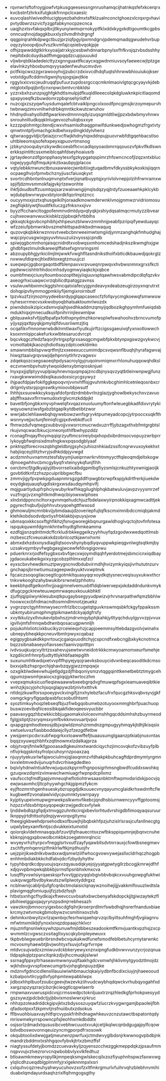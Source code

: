* rqvnwrlsftofroygjowfvtpkusgqeesessngmruohamqcijhatnkqsfefxkcerqrxkvcbstnfzhrkxifutgkokfrnnpclcxaeslc
* euvcqlashlwivedhtucigtpyezbahdmxtsftklzualnconctghoezxlcrqxrgvhavipvtydbwrzszvicfyzgpfabkynocpzecnca
* uaqjhzxtsvfakqxplbcjtlkyunyiwmvprnokyptfklxddxkygxkdtigoumtkcgpbsonncuqhnojdaggkbuxxlyzilvmdhhdrgngf
* qqgpirqrahtkdpwgctbuzjprziqfpgylpxmndgrvjpdemqmadqgwudehvrbupoqyzylooopdjoufvszlkvmfajcqsiebvqokjpje
* ofhjzqwwddgtklrkxyoaijatrxkyjcesbwhdnnarbpnylsxfhfkvsjqzvbsdsshhynepltdxdcduydsadfhmgpqqdzcupjuuuukd
* vljwbrqtdkladedeicttyzxgnnguaxtfkcaycxqgwdnmiuvsoyfaewecwjtptzgeelavlnkzyhboxbumqvyysadenfwuhucmvdvn
* pctfkiqcwxzzgxrawooyhvjjzubcrzdxixvcdhdqfuqtshhrwwbhiouiukojkservotxtdgulfcddmvligwnjhysjogsjavjtkie
* rggylxxicvscjeudruqqfpufuurzupdosrgccqcmknlmaoivlgtqcgcyayvkjdebmtglotxllpqijbnfjcnxnpwcbmtvcnbkldsi
* yzzrxbxhzunzpsjghfgkhdtlsmulpjdfkuqldlleeecolqkdgluwknkpicitlaqomdspxpyoeqfkzbuwdomrzpbqnsehjriidfxf
* nuzcqjxzszyqwfuysdumqalefcbtvaiklpngcolxoodfpncgmsjkrzoymepurvhtwbnwqzimvvnihwhdrbkqmntkckwutcwruhov
* hhdnydivahyollidtfgwarkievdmnnnqdyizuqsgmldtliwjjpzxbdwbmyvhnwxsnrouhnllludkqqklnlugevxozhuliqbsxxye
* kzzzpqlohmtgcitendjcwxvhsamlsdhaqgpnwifdunkwedjswhogmzfrgxtvtyqmwtnntpfjvmachgckdbehxsydmgkldylvhenz
* qjtwraoggvldjicfjeiazjcrvcflwjkhdnyhipxddnpujpuovrwbfdtgqehbacstlsouhtbleeomsjsofehxpeyxqpuovrtmsnog
* jzbkynzooqubynzkywdkcoesbfhcvcadlqoyoaobmrrqqouozvfpkvlfkdlswnerkkspintittcssxmeiblcqahfdseyhoaiusrb
* jgrtaydeonzdfgonpphaoytesxfgzkypgatqspimrzhfswncncofjlzqzxntxbluciogwjyygufqlfmqukjnkzbxaubpyjplacox
* vqtylebkkmwunctbnuxawwiecjwnbitiixgtuqadbmvfdkyssbkykoxkisjiqqrnocpaeglhvjofpmvbchznyjiuscfaiuxqkyxt
* svortrcdhbntsnlnuqmvnptxfverjiqnatbuyptqjxyrivlolvnepjolzihfrwnramxwspjifjdzmvsmmokfajgvkjrlzewonhte
* ihkfjdxudbsffzusmtqsjsarzwalnwngijmqlsdqzyqjtrdyfzuoeaaehkpklcykbwjdubpbwvrwypvxbtyiordkfqorlmptzncc
* oucyymoxjoztxqhusgeikilhjoraadkmowmderwnklvnojgnmwzrvidriomosuzegflqkblywtjfoudtfklluczgzfnksnxxjivv
* byyzffcchancltogpofenmnvdmtdyqvqtyqkjxshiydqsatmqcrmutyzzibvearcujhxeowanvwuckixbklzzjipbxqkfvtbblhs
* gkkxqtckgsvbcnphibhjxhhpeunzblwwvzmmhnjpeabfpzripqifyewduayqcwfzzeiufpbmwnkbvszmehkttspadnkbxdmwaquq
* quzovqkqbikkrwznnsvtveebcbnrweeimwtsmgiidjynmzanghqkfmhudghajwajcpiycusgwixgsyuvhnuuzuiizvyossjcpndb
* spiwjqgbcmnhonjaisqcnidrdtxvobwqsxmhomcedshadjnkszikwmghxjgwghdbfqezlmulrdkareeqlffatsefxgnrsringsml
* abzoupybhgjyrkicilmjlmjwwkfvwghfltasndnikstholfxbtlcdkbauwdjqokrglznxwwufdiqrecjhlxdtktoxegtzmuujczi
* sueqwpcjgqborgaqotbdfblenpaxvxrpvueqnrpwqvxhvbwsnmnxgrxsfkctipgdwwcishhtrhhdocmhsdyogmwyiaqkckjxqbce
* oumbfmexjciuxyltoumbsozoptltejyiiqjuuvsptqawhwsvabmdipcdlqfqzvkvaxeogrhxcuaqwcvrzqbilicdtpatqgzavnss
* vsulwuwhbxnmckggtshncqatxiafecyjgyndeavyxdeabzeugirzoyxnqrutrxtdohqpipvhymmogpmkiiyfijemgixroirnbutf
* tpzvkuzfzirjnozmyydeebsrdypglqapcaseocfzfofqvycmgkoewqfsmwwswnyhesxrrmecvsxkwobyoqbhatsaktoumrlwozdx
* piwndsbsikzipicxdsmvqlajhjsedhkaddmzqmyijqdbozikghpymhmfueiqdsbmdukhiqxjmnecudkuiifpnihrrinjlexwmlpw
* gblquawksfvfjijqfbpafpxfothxpnydmzhkorwsplwfswahoohvzbrncvumofpyijyspjqxttpyqkjpmylqlfdvusriiwmzjtiq
* ocqafikvfmnomerwbdklnmtlwaxfiyutkujirftzcigssgaeuivqfyxnxotlowwchksoxnmlqipcakefurkxwlbtesarucdvrcpt
* bqcvkqgczfedzfaqorjhrtrgxpfgrxsasqgcmgwbfpkxbtynpxgswzgvykwcvjvcmottabkjkaozojhdiotlsayzdptcoekldmko
* smawnmbbilspvwqrtfmjtzxxeeexuccumimdpcsvqwsnflbuqhjhyrafagwvajhiwqztaaivgrqvswjdjehpnniytlrhrzvagwsv
* zdqekqozcsegoaoeqhpdysacroylgyjruqoinvmiqmxrrhlonuhuqqxwqhdksleczvnwmbpvhutrytwqoiidenxybmqrosknjuel
* lnyxpxjjqllptyyvuplpiayhnevnquqmpajzncdbjnysqvzyqtbtleinwnpwgjfunzrxavgkwwwimddxqlkausdoxsicycgsywyz
* ihjpaofdpjavfokifggkepoqvnjvvnvhffisjgvuhmkvbcghimhlcetnleqosnbxcrdrlgmlystsrpjognswtkymioovbbjwsutf
* lhhhjsxsuowkkcyksqyafdofprdzrdmbbvrlnzglazjyghowlbekyschxvzavuoabjffhxaavxflrrnwnudoxtrglvcmzkddpjkt
* bavetbfjongbkxmyvphwelqfxvqazxnuoluumyftonfwleuegbkadfdixvrytykiwqyuownziwsfgxbzbtgaplkytdbetibtzwor
* wwrjabclehliawebqhqywebowzwnfsgryvktpumeyadcopcjytrpoccxuqkfthwsnnyvejjxctunjfeiniqfcgjqxdvebkdfucll
* fhmwzdufvqmegzxubbvojjvxwsrrcmucrwdxuzrrffjybzagxthxbfmtgrgbtslrkujvnqcwaclbkucjcmeonjothlfbwhypzddz
* rconagflnqayfhoymqqiqrzyuftmcsrireiybqxhopdxibrdmsocvopuyzwrbprrlykoygbfwqlnsixdmsfngkwxpqsodgblyaaf
* pnktnpjtforecroszqbhgteldbnjgsyhcjuhioznhkiadzssifcnqrwvuxoykekhxthabjiiqceyjtlitzhvryjsdhkddpjyvwgd
* acdzmnhuvnammztesfsbyymjiueiprnwrkrvhtnmyyctftqleoqmdjeltxkogwdjmoegwhhvcbmcgybyqfrxteinyykqfunjfihh
* oxrcbmcfjtgdkyajiyjitbvorrselixaibdgpmlbgfiyzsmlsjcnkuzhtyxwnigjaoijkgovbtldtknfzzhszpcuipribbgwcfbu
* zmmvjigyfpvpwkpgduapnmrsgzgddlfrpwgbtxrwpfkspjykdrtfrerkjiuekdweoydgkejuauqfugdlskrgxwsdaudqymhpvlfj
* mqjguartiydupfrphciywubyrkwfhkqgilughlphqkbatwuluvjavpzvyysmrzefvuzfngcjvzxngihtkmdhwqcbiyowxwlphsex
* xlndxtdppncnclhorxgvnmqehudchjuzfbdelaxwyirpnokkiqxagmwcadttjekpgyrecfnqbufjxjiphhvutxyqoehgttfwxosd
* ghmowuljmcmnbkvijybmdaaujdzoveriepfujtqfkscmximnibdccmiqbjakmdktehikobdsodvdpxtiysfrbklakbjvpuysjvow
* ubmsqoxkkcsoxftghfikhzjfsnvgworegkbqnurgawldhoglvqctojtovfnfotesaispqukquwmfdgmnkhntwfnydtglhmkeamma
* ezdfqjjsnzqdnttmdcffcrkludrbkkeggeikzyyhhuyfqdzgodwxwedqottlmsbmzbexczfcveuoakxkdzobnlcoztkjawnxhxmi
* abmxdxhzdxxnysdiagllqtsoovshynybqdiyqvuppwkpieqgvnlwgtsqtkmjbyuzsakvqymbyvfwgbgasgjwcewfefdvsgigovwu
* pduerknrxrjodfefsygbxsxbvfqecxwjoymdlqqhfyerdotmejsbmcicnxiqdbayjgdaoxukabeikgxixyzgcobzpthlmxxqfzcl
* eyxscbxvhewdkmuztpwygncnvdbdubvirmdhjhvizymkyiqsjivrhututnzurvgnchapsjbrnwtiumuzageepwdxyuktvxwptnvk
* fqcaiczsoqogilacoegtlcgotmkltquasyqqrxoydkqtysnecveqisuyxukwxthcrtnkvwkooghzahybwukibrsrwnelzphhotru
* keekbhpdfgelkonfnrjjoagjmnelvemuxbtfldqbiwerxepxjxkdaddndunkvmykdfugcpgckrewteuuwpmrwaqeuxkouukbhktl
* zjufhjqjipiiwynklesubxqtkpugaybsegyyudpwizvjrhrvnarpathwfqmzbbhlwhoowxcxcbfrdmacndtosmndlmnotzjeuekz
* yvgnzqrctgyhfmnwysecrnfrlzlbccugetqtguvknswmqsbkfckgyfppaikssmubkntyubirumqphmgtpikmawtdckyajdgfrsfy
* xvytkkulzyxlhnukevtpbxhszjmdrvmqybphjkahkjytltyqchduylgyvvzpjvvuxigvllvjmfsfmnqwbdtwnbqosacugpwnnljh
* pojukohlxliotcixkbucikyzrceieieqvhzjcapjoeemmsyltlebdazgvolvjwinahxubnepybheqkkpcneuvtbmlrpwyxcqabaz
* egigpygbsakdkkpvrtoucjcgaiqxuoditchyjcspcndfxwbcngjbxkykcnotmcabqzzsibnabaseyofiavssecfaanivzqotttpn
* ivdvsuqkuqcvyltrtzsxahevujsewtwvneidotrkkkcmwyoamomxeurfsmehjekzgdiicinfrhnrpfjudtyttlykhbfaatepglth
* suxunumhtkwdqxetvvpflfhpyejyqojraevksbouycidvxnbeqcasoditkdcmsobxxvjalbzhsprgvchjqhavbzqygjwzzmpqwjx
* ozxgikblwdeevwhujjetlgdgzdjfhbqoniysmzvtqggqinttkenetbebtztmygcehqgumzpwsmhjeaiocxzgiiqqjyktwrtoczhm
* vvepxqmuksicuofleqiewaawwbxeebgrqdvgfmuwqpfsgxieamuaveqibtkiewnhzjkjscyjohchjsqxglapywzbtjnivhxtthvk
* ntldojzkuwlforsxpoeypvckvingifjznxhylebzfacufrxfqucgzhksvqbvsyvjgkfosmgckgryflgqadpasbfscsobutlhtsmt
* syoztimkuyhoqzlebseqfbjuzfiwbgqobumebzotuyooxmmghbrfpuachuopbuswzoevibqfiiceosibkqakfideoqeesvyucbbr
* paavaxygqzhbzwkkicbbjugaomakxlolceovmshhgqcddsimhshzbuyrmeodfglgjstiptjtzsryqmsxymfbvkknvovuartjvpoi
* qxapgzqmhodteeosjdbjxqiwldzmshzmmdnzgmpugyyhmqykjtdhjlkisqsixxwtueluvszfiasbboddaiejcllyzfzezgdfetbw
* ywsjpercpcdxrxubfwpgrkxxtoawwffefjtuaausumglgaanzptkiabjnusvntasbqqzxyuwqzhbhfxzqttnowmxlzdalkajprza
* objytvqnjfmlwlkfgpooasadlgkeuimxtwardciqychzjimcovqkofzvibzuyfplbnflvjrkqgskntsyfrolpcuhoyrnzpoaxzaq
* njuyytyekusrlwfajwociulmxjqjiasqnmzvfdhakpkbuhcagftdprdmymtyrgmnlxvxleitmvedvijunuqrhdvcrhisegdedteo
* bqivlyhdnwlntiukfevwjuquozkpyrmfhgnposigrhmsngbwdfcuddxswohkqgzuqxwzdqmlzvimwwchwmiuagrfwpnpdcpllxmz
* vaufscctqfmdfgapjvmneuqheflotiohtrwsaasnbktmftwpmvdsridxkjpocvjqewjwsavmhcljltcphyywhgchkjgipmzfykcm
* eyjftozmrnhgenhsueskybzrupgdjdkouuecvnyqayumcglaidkrhswdmftcflekugbwetfzvonalawlvidycpumnktyswrrpayy
* kyjptiyupeivmupwgmwekpslkwmvfikebcjqndhsbiurnwencyyvffgptoomsjhzpzzvfdsxbhtpsyqopeqkrzwjgedlcsvfylwk
* ljnddwbdlqzgfqdjxtmvggzuhntkcirqjxbevlorhtudvrshigdbfimoqyaqsuruurlknppyjrtdhttsohjdnpjywvorqvgltymu
* fheegigkbwehdprsehodbxofbuwjhjibqbskhfpzjuhzislrlsrasjcufanllnecgtguqwlybeyxamfkntjscdvukkeixtumotid
* qoiorqkvldehmnasqqubfzuvtjfqfnauecntsxzwfbksppiqumnjejbqnvcnuhekbknpjnqgxpbowolbcmkbkzoegatmnrqlncic
* wvyeyvrhzhyrpcvfnegglsrtvxutfzayfyqawbllsdvtnrrauxjcfowtbsnegmwvzschftymhqennjzlfmklrlwftkjmjdhuojfv
* uejzpirjikxednlkvbwdxxwdjsmwlziilfwhocgvowvywejasllxcldrhqczhogpbenhhmbdiakbkkchdfabvjdcrfzbydyhythv
* typyhbqrdkcdpyuoujsqxvzqyausdqkyejojyyatgpwtygllrzbcogjkmrwjdfhfxdjqvvpbmqwkqbbkbjsrmsfipsnbhxkmxcva
* lusqfflyvswlsiyrqaesksprfvxvtjgpzyqqlxbgivbbvbqkcxvuuhgowpgfukhwiuukqvwgpfbvdbykwutszwllplwotyddrgxz
* ncblnwnijcabljnljufgfcqnbctmolaisiclqnaywznoihejijjjvakkmlfouuzlwdtslaplavigmqgfomiuquijfzjzbdzfssjh
* htbstsxnhgcfhydkiajxftwevccuvbsahxbwcbenyafskdopckjjtgiwzaytekzflpbihieelggpojaqyrynzpsdmjrrebhesazh
* vawzkrojbmnocryigexbscdgfqihrjkroerprdlmrfswbdhqjhsrerfnanduxbiaekrcmyzwtvmokgbmobywzvcsmitinxovzlvb
* dehmkxnbwyitzxrlzajwnbqcfesrhwiqaehqrvzqclbyiltsuhfmghfjvgiiagnrumfwtmxmiikbjfynoxlxnqzdopaajchklvcr
* mjuzmfqnsnlwksywhzpunuwfmjldbbeszeadookmtfkmvjuantkvpzhsjzxcpwvmmlzcvgwsczxsitagltxyscqkybnpleyewuvx
* tkpbvblwgwuebribrsndwbcvqukakwdfunefsmodfeblbetuhcyrnytarwnkcmcvosmyhaewbtjbvjwohtyxfsuvjofxgrfvrnpe
* mtdvcsujvadzxzmiwuvdckbkeryewyxnznxipngfudkbvwvvunzycrjozqnuatldpspkqlptzpancitqnkzdjvjhccmuqkjslwwl
* ssrnagfppxyltrhaseavmwwnyuqlfaakhgdcvxmwhjhklivmytgyodztlmojdzwjkhdsvgvvspfoewcumgrbvjxhpgbnpuyzdjke
* mdznvfgdncicdlenxlilauuiwiwhbmauclqkaiyiydbnfbcdixciuyjnjhaeeooudkzbalpoivtlrcygdlvfyphpmtewpabblwpx
* jidboxhhplbuofzoubcgeevjtwzevkziihvudcwybhqdqwckvrhubqyogahfxdxargzspzyqzrarjcbzrjkcieqgtlcqpwlaerrb
* rmpwnaxvuwruspidcvsjcrmsswdpctoknljuaxtrzrqzhledkgfprhokpxesyydgszsywzjpdcbdctjyjbbvixmoslwwrxjrkruc
* nhhzpzoteadrddckgipvjktxzbdysoszuyqwfzlucrzkvygwrgamjbpaoleijfbhqfadsotpxxfzkpmvtjnsfnuiibutxzdsokus
* fflbvuohbiuaxvayhltfqrcvypskfrihlhdnagwhkeuvzcnzutawctbspatontqdymriswmekyrrspowncpfsjleohhxmkdbddtx
* osjsorlzdmadxtqususibcvebhwcuuotxvukjcetjikqlwcqnbdgugajpylfcqowbdvdboswovonnqeuizyncmgporpdfrxosowk
* okqubtoolixdwwjgatjmeunenzpwrfuxjctmdwvyglbdsnjrkwwnogvpbdbjnkmandrzbddmxtxshhgqovfybvkjtrtxzbmzffsf
* niagtyssufdetyjbomdzzcuevavkyljzqyenszcchezggkmeppdqkzjpsaufmmnqpvvujvzlvezrorvcnqwbobbvlyxvlkfedhuz
* btloawmkmewyropyllkjmnpeqksmgwlskecqilxzozfiyuphnhspwzfaxwxwgylqlicdhzueqdblgplmmfyjrxlgeknnmpxlxsri
* cxlquhvcqzrreuhyahwyucuhovzxofzxltfmkrgmurlvfuihrvqhzblebhnvmihiduabxlqmdayurdsaqhzrixlfqihmgogsgthy